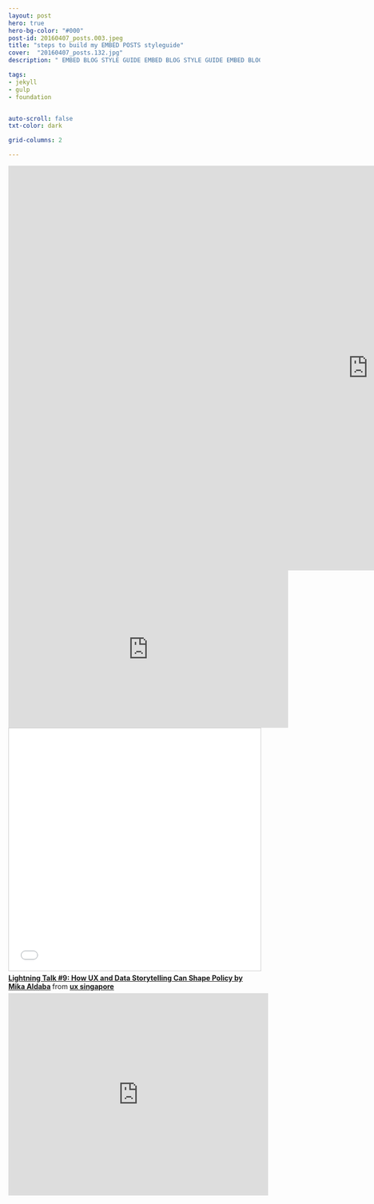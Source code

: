 ```yaml
---
layout: post
hero: true
hero-bg-color: "#000"
post-id: 20160407_posts.003.jpeg
title: "steps to build my EMBED POSTS styleguide"
cover:  "20160407_posts.132.jpg"
description: " EMBED BLOG STYLE GUIDE EMBED BLOG STYLE GUIDE EMBED BLOG STYLE GUIDE EMBED BLOG STYLE GUIDE EMBED BLOG STYLE GUIDE EMBED BLOG STYLE GUIDE EMBED BLOG STYLE"

tags:
- jekyll
- gulp
- foundation


auto-scroll: false
txt-color: dark

grid-columns: 2

---
```



<iframe src="https://player.vimeo.com/video/133267312" width="1440" height="810" frameborder="0" webkitallowfullscreen mozallowfullscreen allowfullscreen></iframe>


<iframe width="560" height="315" src="https://www.youtube.com/embed/6R_yB6pAAX8?rel=0&amp;showinfo=0" frameborder="0" allowfullscreen></iframe>


<iframe src="//www.slideshare.net/slideshow/embed_code/key/kRTzsmKtut7ewu" width="595" height="485" frameborder="0" marginwidth="0" marginheight="0" scrolling="no" style="border:1px solid #CCC; border-width:1px; margin-bottom:5px; max-width: 100%;" allowfullscreen> </iframe> <div style="margin-bottom:5px"> <strong> <a href="//www.slideshare.net/uxsingapore/lightning-talk-9-how-ux-and-data-storytelling-can-shape-policy-by-mika-aldaba" title="Lightning Talk #9: How UX and Data Storytelling Can Shape Policy by Mika Aldaba" target="_blank">Lightning Talk #9: How UX and Data Storytelling Can Shape Policy by Mika Aldaba</a> </strong> from <strong><a target="_blank" href="//www.slideshare.net/uxsingapore">ux singapore</a></strong> </div>

<iframe src="https://docs.google.com/presentation/embed?id=1wDP1dC5h_uxBI6juqL6mH-UVBaaf5z43TuxuQcXLRQA&amp;start=false&amp;loop=false" frameborder="0" width="520" height="405"></iframe>


